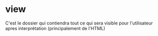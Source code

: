 # view

C'est le  dossier qui contiendra tout ce qui sera visible pour l'utilisateur apres interprétation (principalement de l'HTML)